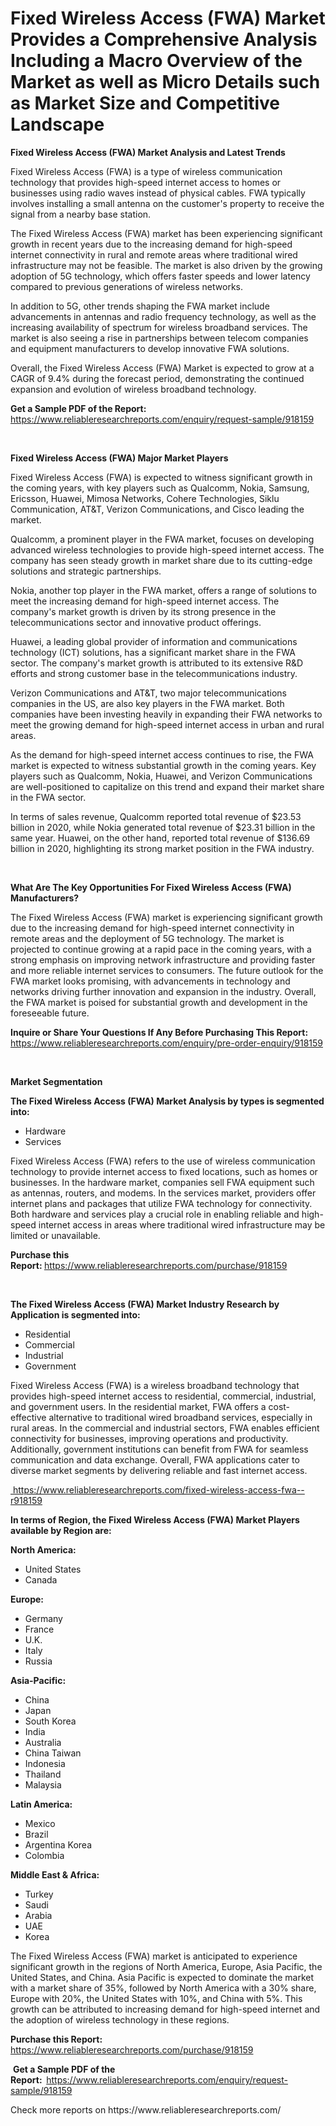 <p><h1>Fixed Wireless Access (FWA) Market Provides a Comprehensive Analysis Including a Macro Overview of the Market as well as Micro Details such as Market Size and Competitive Landscape</h1></p><p><strong>Fixed Wireless Access (FWA) Market Analysis and Latest Trends</strong></p>
<p><p>Fixed Wireless Access (FWA) is a type of wireless communication technology that provides high-speed internet access to homes or businesses using radio waves instead of physical cables. FWA typically involves installing a small antenna on the customer's property to receive the signal from a nearby base station.</p><p>The Fixed Wireless Access (FWA) market has been experiencing significant growth in recent years due to the increasing demand for high-speed internet connectivity in rural and remote areas where traditional wired infrastructure may not be feasible. The market is also driven by the growing adoption of 5G technology, which offers faster speeds and lower latency compared to previous generations of wireless networks.</p><p>In addition to 5G, other trends shaping the FWA market include advancements in antennas and radio frequency technology, as well as the increasing availability of spectrum for wireless broadband services. The market is also seeing a rise in partnerships between telecom companies and equipment manufacturers to develop innovative FWA solutions.</p><p>Overall, the Fixed Wireless Access (FWA) Market is expected to grow at a CAGR of 9.4% during the forecast period, demonstrating the continued expansion and evolution of wireless broadband technology.</p></p>
<p><strong>Get a Sample PDF of the Report:&nbsp;</strong> <a href="https://www.reliableresearchreports.com/enquiry/request-sample/918159">https://www.reliableresearchreports.com/enquiry/request-sample/918159</a></p>
<p>&nbsp;</p>
<p><strong>Fixed Wireless Access (FWA) Major Market Players</strong></p>
<p><p>Fixed Wireless Access (FWA) is expected to witness significant growth in the coming years, with key players such as Qualcomm, Nokia, Samsung, Ericsson, Huawei, Mimosa Networks, Cohere Technologies, Siklu Communication, AT&T, Verizon Communications, and Cisco leading the market. </p><p>Qualcomm, a prominent player in the FWA market, focuses on developing advanced wireless technologies to provide high-speed internet access. The company has seen steady growth in market share due to its cutting-edge solutions and strategic partnerships.</p><p>Nokia, another top player in the FWA market, offers a range of solutions to meet the increasing demand for high-speed internet access. The company's market growth is driven by its strong presence in the telecommunications sector and innovative product offerings.</p><p>Huawei, a leading global provider of information and communications technology (ICT) solutions, has a significant market share in the FWA sector. The company's market growth is attributed to its extensive R&D efforts and strong customer base in the telecommunications industry.</p><p>Verizon Communications and AT&T, two major telecommunications companies in the US, are also key players in the FWA market. Both companies have been investing heavily in expanding their FWA networks to meet the growing demand for high-speed internet access in urban and rural areas.</p><p>As the demand for high-speed internet access continues to rise, the FWA market is expected to witness substantial growth in the coming years. Key players such as Qualcomm, Nokia, Huawei, and Verizon Communications are well-positioned to capitalize on this trend and expand their market share in the FWA sector.</p><p>In terms of sales revenue, Qualcomm reported total revenue of $23.53 billion in 2020, while Nokia generated total revenue of $23.31 billion in the same year. Huawei, on the other hand, reported total revenue of $136.69 billion in 2020, highlighting its strong market position in the FWA industry.</p></p>
<p>&nbsp;</p>
<p><strong>What Are The Key Opportunities For Fixed Wireless Access (FWA) Manufacturers?</strong></p>
<p><p>The Fixed Wireless Access (FWA) market is experiencing significant growth due to the increasing demand for high-speed internet connectivity in remote areas and the deployment of 5G technology. The market is projected to continue growing at a rapid pace in the coming years, with a strong emphasis on improving network infrastructure and providing faster and more reliable internet services to consumers. The future outlook for the FWA market looks promising, with advancements in technology and networks driving further innovation and expansion in the industry. Overall, the FWA market is poised for substantial growth and development in the foreseeable future.</p></p>
<p><strong>Inquire or Share Your Questions If Any Before Purchasing This Report:</strong> <a href="https://www.reliableresearchreports.com/enquiry/pre-order-enquiry/918159">https://www.reliableresearchreports.com/enquiry/pre-order-enquiry/918159</a></p>
<p>&nbsp;</p>
<p><strong>Market Segmentation</strong></p>
<p><strong>The Fixed Wireless Access (FWA) Market Analysis by types is segmented into:</strong></p>
<p><ul><li>Hardware</li><li>Services</li></ul></p>
<p><p>Fixed Wireless Access (FWA) refers to the use of wireless communication technology to provide internet access to fixed locations, such as homes or businesses. In the hardware market, companies sell FWA equipment such as antennas, routers, and modems. In the services market, providers offer internet plans and packages that utilize FWA technology for connectivity. Both hardware and services play a crucial role in enabling reliable and high-speed internet access in areas where traditional wired infrastructure may be limited or unavailable.</p></p>
<p><strong>Purchase this Report:&nbsp;</strong><a href="https://www.reliableresearchreports.com/purchase/918159">https://www.reliableresearchreports.com/purchase/918159</a></p>
<p>&nbsp;</p>
<p><strong>The Fixed Wireless Access (FWA) Market Industry Research by Application is segmented into:</strong></p>
<p><ul><li>Residential</li><li>Commercial</li><li>Industrial</li><li>Government</li></ul></p>
<p><p>Fixed Wireless Access (FWA) is a wireless broadband technology that provides high-speed internet access to residential, commercial, industrial, and government users. In the residential market, FWA offers a cost-effective alternative to traditional wired broadband services, especially in rural areas. In the commercial and industrial sectors, FWA enables efficient connectivity for businesses, improving operations and productivity. Additionally, government institutions can benefit from FWA for seamless communication and data exchange. Overall, FWA applications cater to diverse market segments by delivering reliable and fast internet access.</p></p>
<p><a href="https://www.reliableresearchreports.com/fixed-wireless-access-fwa--r918159">&nbsp;https://www.reliableresearchreports.com/fixed-wireless-access-fwa--r918159</a></p>
<p><strong>In terms of Region, the Fixed Wireless Access (FWA) Market Players available by Region are:</strong></p>
<p>
    <p> <strong> North America: </strong>
        <ul>
            <li>United States</li>
            <li>Canada</li>
        </ul>
        </p> 
    <p> <strong> Europe: </strong>
        <ul>
            <li>Germany</li>
            <li>France</li>
            <li>U.K.</li>
            <li>Italy</li>
            <li>Russia</li>
        </ul>
        </p> 
    <p> <strong> Asia-Pacific: </strong>
        <ul>
            <li>China</li>
            <li>Japan</li>
            <li>South Korea</li>
            <li>India</li>
            <li>Australia</li>
            <li>China Taiwan</li>
            <li>Indonesia</li>
            <li>Thailand</li>
            <li>Malaysia</li>
        </ul>
        </p> 
    <p> <strong> Latin America: </strong>
        <ul>
            <li>Mexico</li>
            <li>Brazil</li>
            <li>Argentina Korea</li>
            <li>Colombia</li>
        </ul>
        </p> 
    <p> <strong> Middle East & Africa: </strong>
        <ul>
            <li>Turkey</li>
            <li>Saudi</li>
            <li>Arabia</li>
            <li>UAE</li>
            <li>Korea</li>
        </ul>
    </p>
    </p>
<p><p>The Fixed Wireless Access (FWA) market is anticipated to experience significant growth in the regions of North America, Europe, Asia Pacific, the United States, and China. Asia Pacific is expected to dominate the market with a market share of 35%, followed by North America with a 30% share, Europe with 20%, the United States with 10%, and China with 5%. This growth can be attributed to increasing demand for high-speed internet and the adoption of wireless technology in these regions.</p></p>
<p><strong>Purchase this Report: </strong><a href="https://www.reliableresearchreports.com/purchase/918159">https://www.reliableresearchreports.com/purchase/918159</a></p>
<p>&nbsp;<strong>Get a Sample PDF of the Report:&nbsp;&nbsp;</strong><a href="https://www.reliableresearchreports.com/enquiry/request-sample/918159">https://www.reliableresearchreports.com/enquiry/request-sample/918159</a></p>
<p><strong></strong></p>
<p>Check more reports on https://www.reliableresearchreports.com/</p>